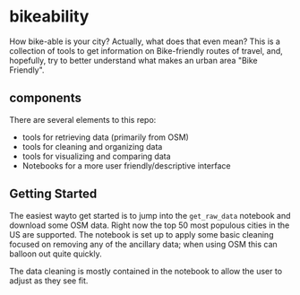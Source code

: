 # bikeability

How bike-able is your city? Actually, what does that even mean? This is a collection of tools to get information on Bike-friendly routes of travel, and, hopefully, try to better understand what makes an urban area "Bike Friendly".

## components
There are several elements to this repo:
* tools for retrieving data (primarily from OSM)
* tools for cleaning and organizing data 
* tools for visualizing and comparing data
* Notebooks for a more user friendly/descriptive interface

## Getting Started
The easiest wayto get started is to jump into the `get_raw_data` notebook and download some OSM data. Right now the top 50 most populous cities in the US are supported. The notebook is set up to apply some basic cleaning focused on removing any of the ancillary data; when using OSM this can balloon out quite quickly.

The data cleaning is mostly contained in the notebook to allow the user to adjust as they see fit.